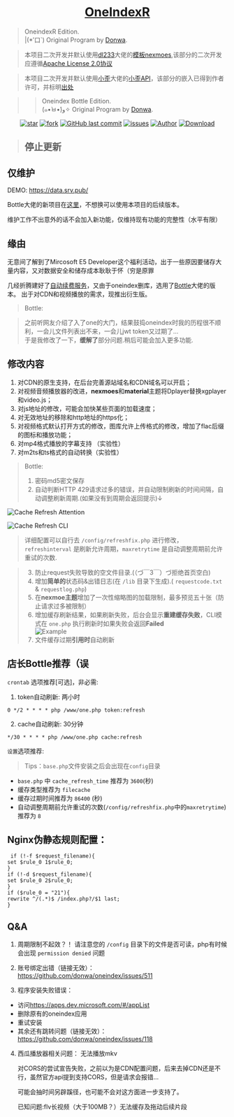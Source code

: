 <h1 align="center"><a href="https://github.com/xqymain/OneIndexR" target="_blank">OneIndexR</a></h1>

> OneindexR Edition.<br>
> |(*′口`) Original Program by [Donwa](https://github.com/donwa). 

> 本项目二次开发并默认使用[dl233](https://github.com/dl233)大佬的[模板nexmoes](https://github.com/dl233/OneIndex-theme-nexmoes),该部分的二次开发应遵循[Apache License 2.0协议](http://www.apache.org/licenses/LICENSE-2.0)

> 本项目二次开发并默认使用[小歪](https://www.ixiaowai.cn/)大佬的[小歪API](https://api.ixiaowai.cn/)，该部分的嵌入已得到作者许可，并标明[出处](https://blog.ixiaowai.cn/zyym/750.html)

>> Oneindex Bottle Edition.<br>
>> (๑•̀ㅂ•́)و✧  Original Program by [Donwa](https://github.com/donwa/oneindex). 

<p align="center">
<a href="https://github.com/xqymain/OneIndexR/stargazers"><img alt="star" src="https://img.shields.io/github/stars/xqymain/OneIndexR.svg"/></a>
<a href="https://github.com/xqymain/OneIndexR/network/members"><img alt="fork" src="https://img.shields.io/github/forks/xqymain/OneIndexR.svg"/></a>
<a href="https://github.com/xqymain/OneIndexR/commits/master"><img alt="GitHub last commit" src="https://img.shields.io/github/last-commit/xqymain/OneIndexR.svg?label=commits"></a>
<a href="https://github.com/xqymain/OneIndexR/issues"><img alt="issues" src="https://img.shields.io/github/issues/xqymain/OneIndexR.svg"/></a>
<a href="https://github.com/xqymain/"><img alt="Author" src="https://img.shields.io/badge/author-xqymain-red.svg"/></a>
<a href="https://github.com/xqymain/OneIndexR/archive/master.zip"><img alt="Download" src="https://img.shields.io/badge/download-270KB-brightgreen.svg"/></a>
</p>

> ## 停止更新
## 仅维护
DEMO: <https://data.srv.pub/>

Bottle大佬的新项目在[这里](https://github.com/SomeBottle/OdIndex)，不想换可以使用本项目的后续版本。

维护工作不出意外的话不会加入新功能，仅维持现有功能的完整性（水平有限）

## 缘由  
无意间了解到了Mircosoft E5 Developer这个福利活动，出于一些原因要储存大量内容，又对数据安全和储存成本耿耿于怀（穷是原罪

几经折腾建好了[自动续费服务](https://github.com/xqymain/RenewMircosoftE5)，又由于oneindex删库，选用了[Bottle](https://github.com/SomeBottle/OneIndex)大佬的版本。
出于对CDN和视频播放的需求，现推出衍生版。

> Bottle:

> 之前听网友介绍了入了one的大门，结果鼓捣oneindex时我的历程很不顺利，一会儿文件列表出不来，一会儿jwt token又过期了...   
> 于是我修改了一下，**缓解了**部分问题.稍后可能会加入更多功能.  

## 修改内容
1. 对CDN的原生支持，在后台完善源站域名和CDN域名可以开启；
2. 对视频音频播放器的改进，**nexmoes**和**material**主题将Dplayer替换xgplayer和video.js；
3. 对js地址的修改，可能会加快某些页面的加载速度；
4. 对无效地址的移除和http地址的https化；
5. 对视频格式默认打开方式的修改，图库允许上传格式的修改，增加了flac后缀的图标和播放功能；
6. 对mp4格式播放的字幕支持 （实验性）
7. 对m2ts和ts格式的自动转换（实验性）

> Bottle:
> 1. 密码md5密文保存  
> 2. 自动判断HTTP 429请求过多的错误，并自动限制刷新的时间间隔，自动调整刷新周期.(如果没有到周期会返回提示)↓
  
  ![Cache Refresh Attention](https://ww2.sinaimg.cn/large/ed039e1fgy1g1dncyfprgj20iw0acwee)  
  
  ![Cache Refresh CLI](https://ww2.sinaimg.cn/large/ed039e1fgy1g1dnd9mrelj20dq02bt8l)  
  
>  详细配置可以自行去 `/config/refreshfix.php` 进行修改，`refreshinterval` 是刷新允许周期，`maxretrytime` 是自动调整周期前允许重试的次数.  
  
> 3. 防止request失败导致的空文件目录.(（づ￣3￣）づ拒绝首页空白)   
> 4. 增加**简单的**状态码&出错日志(在 `/lib` 目录下生成).( `requestcode.txt` & `requestlog.php`)  
> 5. 在**nexmoe主题**增加了一次性缩略图的加载限制，最多预览五十张（防止请求过多被限制）  
> 6. 增加缓存刷新结果，如果刷新失败，后台会显示**重建缓存失败**，CLI模式在 `one.php` 执行刷新时如果失败会返回**Failed**  
  ![Example](https://ww2.sinaimg.cn/large/ed039e1fgy1g15sddvme4j20bg0650sh)  
> 7. 文件缓存过期**引用时**自动刷新   

## 店长Bottle推荐（误  
`crontab` 选项推荐[可选]，非必需:
1. token自动刷新: 两小时

```
0 */2 * * * * php /www/one.php token:refresh
```

2. cache自动刷新: 30分钟

```
*/30 * * * * php /www/one.php cache:refresh
```
`设置`选项推荐:
> Tips：`base.php`文件安装之后会出现在`config`目录
- `base.php` 中 `cache_refresh_time` 推荐为 `3600`(秒)
- 缓存类型推荐为 `filecache`
- 缓存过期时间推荐为 `86400` (秒)
- 自动调整周期前允许重试的次数(`/config/refreshfix.php`中的`maxretrytime`)推荐为  `8`  
 
## Nginx伪静态规则配置： 
```
 if (!-f $request_filename){  
set $rule_0 1$rule_0;  
}  
if (!-d $request_filename){  
set $rule_0 2$rule_0;  
}  
if ($rule_0 = "21"){  
rewrite ^/(.*)$ /index.php?/$1 last;  
}  
```

## Q&A
1. 周期限制不起效？！
     请注意您的 `/config` 目录下的文件是否可读，php有时候会出现 `permission denied` 问题  

2. 账号绑定出错（链接无效）：  
 <https://github.com/donwa/oneindex/issues/511>   

3. 程序安装失败错误：
 * 访问<https://apps.dev.microsoft.com/#/appList>  
 * 删除原有的oneindex应用  
 * 重试安装  
 * 其余还有跳转问题（链接无效）： <https://github.com/donwa/oneindex/issues/118>  

4. 西瓜播放器相关问题：
     无法播放mkv

     对CORS的尝试宣告失败，之前以为是CDN配置问题，后来去掉CDN还是不行，虽然官方api提到支持CORS，但是请求会报错...
     
     可能会抽时间另辟蹊径，也可能不会对这方面进一步支持了。
     
     已知问题:flv长视频（大于100MB？）无法缓存及拖动后续片段
